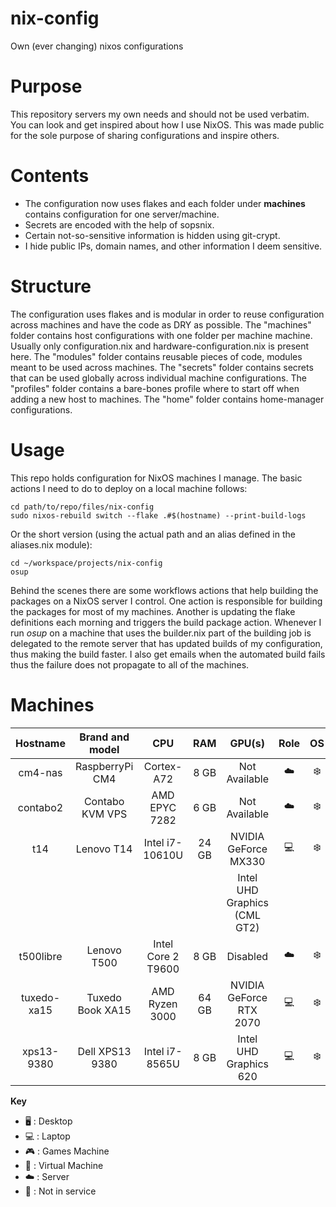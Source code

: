 # nix-config
Own (ever changing) nixos configurations

# Purpose
This repository servers my own needs and should not be used verbatim.
You can look and get inspired about how I use NixOS.
This was made public for the sole purpose of sharing configurations and inspire others.

# Contents
* The configuration now uses flakes and each folder under **machines** contains configuration for one server/machine.
* Secrets are encoded with the help of sopsnix.
* Certain not-so-sensitive information is hidden using git-crypt.
* I hide public IPs, domain names, and other information I deem sensitive.

# Structure
The configuration uses flakes and is modular in order
to reuse configuration across machines and have the code as DRY as possible.
The "machines" folder contains host configurations with one folder per machine machine. Usually only configuration.nix and hardware-configuration.nix is present here.
The "modules" folder contains reusable pieces of code, modules meant to be used across machines.
The "secrets" folder contains secrets that can be used globally across individual machine configurations.
The "profiles" folder contains a bare-bones profile where to start off when adding a new host to machines.
The "home" folder contains home-manager configurations.

# Usage

This repo holds configuration for NixOS machines I manage.
The basic actions I need to do to deploy on a local machine follows:

```
cd path/to/repo/files/nix-config
sudo nixos-rebuild switch --flake .#$(hostname) --print-build-logs
```
Or the short version (using the actual path and an alias defined in the aliases.nix module):
```
cd ~/workspace/projects/nix-config
osup
```
Behind the scenes there are some workflows actions that help building the packages on a NixOS server I control.
One action is responsible for building the packages for most of my machines.
Another is updating the flake definitions each morning and triggers the build package action.
Whenever I run *osup* on a machine that uses the builder.nix part of the building job is delegated
to the remote server that has updated builds of my configuration, thus making the build faster.
I also get emails when the automated build fails thus the failure does not propagate to all of the machines.

# Machines

|   Hostname  | Brand and model  |   CPU              |  RAM  |   GPU(s)                       | Role | OS  | State |
| :---------: | :--------------: | :----------------: | :---: | :----------------------------: | :--: | :-: | :---: |
| cm4-nas     | RaspberryPi CM4  | Cortex-A72         | 8  GB | Not Available                  | ☁️   | ❄️  | ✅    |
| contabo2    | Contabo KVM VPS  | AMD EPYC 7282      | 6  GB | Not Available                  | ☁️   | ❄️  | ✅    |
| t14         | Lenovo T14       | Intel i7-10610U    | 24 GB | NVIDIA GeForce MX330           | 💻️   | ❄️  | ✅    |
|             |                  |                    |       | Intel UHD Graphics (CML GT2)   |      |     |       |
| t500libre   | Lenovo T500      | Intel Core 2 T9600 | 8  GB | Disabled                       | ☁️   | ❄️  | ✅    |
| tuxedo-xa15 | Tuxedo Book XA15 | AMD Ryzen 3000     | 64 GB | NVIDIA GeForce RTX 2070        | 💻️   | ❄️  | ✅    |
| xps13-9380  | Dell XPS13 9380  | Intel i7-8565U     | 8  GB | Intel UHD Graphics 620         | 💻️   | ❄️  | ✅    |

**Key**
- 🖥️ : Desktop
- 💻️ : Laptop
- 🎮️ : Games Machine
- 🐄 : Virtual Machine
- ☁️ : Server
- 🧟 : Not in service
